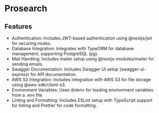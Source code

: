 # Prosearch

## Features
- Authentication: Includes JWT-based authentication using @nestjs/jwt for securing routes.
- Database Integration: Integrates with TypeORM for database management, supporting PostgreSQL (pg).
- Mail Handling: Includes mailer setup using @nestjs-modules/mailer for sending emails.
- Swagger Documentation: Includes Swagger UI setup (swagger-ui-express) for API documentation.
- AWS S3 Integration: Includes integration with AWS S3 for file storage using @aws-sdk/client-s3.
- Environment Variables: Uses dotenv for loading environment variables from a .env file.
- Linting and Formatting: Includes ESLint setup with TypeScript support for linting and Prettier for code formatting.
